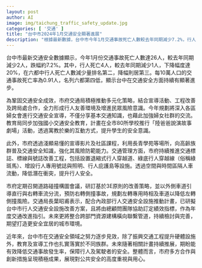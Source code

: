 ```yaml
---
layout: post
author: AI
image: img/taichung_traffic_safety_update.jpg
categories: [ '交通' ]
title: "台中市2024年1月交通安全顯著進展"
description: "根據最新數據，台中市今年1月交通事故死亡人數較去年同期減少7.2%，行人死亡人數下降20%，展現交通安全成效。市府結合多元策略推動交通安全，包括宣導活動、教育推廣及工程改善，致力構建行人友善環境，並透過跨局處合作持續優化交通設施與管理，打造更安全宜居城市。"
---
```

台中市最新交通安全數據顯示，今年1月份交通事故死亡人數達26人，較去年同期減少2人，跌幅約7.2%。其中，行人死亡4人，較去年同期減少1人，下降幅度達20%，在六都中行人死亡人數減少量排名第二，降幅則居第三。每10萬人口的交通事故死亡率為0.91人，名列六都第四低，顯示台中在交通安全方面持續有顯著進步。

為鞏固交通安全成效，市府交通局積極推動多元化策略，結合宣導活動、工程改善及跨局處合作，全力形成行人友善環境及增進民眾風險意識。今年規劃將深入各區婦女會進行交通安全宣導，不僅分享基本交通知識，也藉此加強婦女社群的交流。教育局同步加強國小交通安全教育，計畫在全市80所學校推行「陸爸爸說演故事劇場」活動，透過寓教於樂的互動方式，提升學生的安全意識。

此外，市府透過淺顯易懂的宣導影片及社區課程，利用長青學苑等場所，向高齡族群普及交通安全知識，強化其風險防範能力。交通管理方面，市府持續推進交通標誌、標線與號誌改善工程，包括設置退縮式行人穿越道、綠底行人穿越線（俗稱綠斑馬）、增設行人專用號誌與照明、行人庇護島等設施。透過空間與時間區隔人車流動，降低潛在衝突，提升行人安全。

市府定期召開道路碰撞構圖會議，研訂基於3E原則的改善策略，並以外側車道引導直行與右轉車流分流，預防右轉側撞事故，規劃左轉專用時相及車道以降低左轉側撞風險。交通局長葉昭甫表示，配合內政部行人交通安全設施推動計畫，已研擬台中市行人交通安全設施改善方案，且將由總顧問團隊協助訂定績效指標，作為年度交通改進指引。未來更將整合跨部門資源建構橫向聯繫管道，持續檢討與完善，期望打造更安全宜居的城市環境。

近年來，台中市在交通安全領域之努力逐步見效，除了振興交通工程提升硬體設施外，教育及宣導工作也扎實落實於不同族群。未來隨著相關計畫持續推展，期盼能有效降低交通事故發生率，保障行人及駕駛者的安全。整體而言，市府多方合作與創新措施呈現積極成果，展現對公共安全的高度重視與用心。